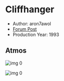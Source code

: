 # Cliffhanger

* Author: aron7awol
* [Forum Post](https://www.avsforum.com/threads/bass-eq-for-filtered-movies.2995212/post-57741842)
* Production Year: 1993

## Atmos

![img 0](https://i.imgur.com/IDcVgHL.jpg)

![img 0](https://i.imgur.com/kcfWSJa.jpg)

